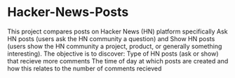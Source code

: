 # Hacker-News-Posts
This project compares posts on Hacker News (HN) platform specifically Ask HN posts (users ask the HN community a question) and Show HN posts (users show the HN community a project, product, or generally something interesting).  The objective is to discover:  Type of HN posts (ask or show) that recieve more comments The time of day at which posts are created and how this relates to the number of comments recieved

